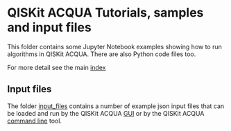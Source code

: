 # QISKit ACQUA Tutorials, samples and input files

This folder contains some Jupyter Notebook examples showing how to run algorithms in QISKit ACQUA.
There are also Python code files too.

For more detail see the main [index](../index.ipynb#acqua)

## Input files

The folder [input_files](input_files) contains a number of example json input files that can be loaded 
and run by the QISKit ACQUA [GUI](https://github.com/QISKit/qiskit-acqua/README.md#gui) or by the QISKit ACQUA
[command line](https://github.com/QISKit/qiskit-acqua/README.md#command-line) tool.
